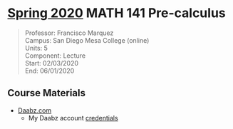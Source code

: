 # [Spring 2020](/index) MATH 141 Pre-calculus
> Professor: Francisco Marquez<br>
> Campus: San Diego Mesa College (online)<br>
> Units: 5<br>
> Component: Lecture<br>
> Start: 02/03/2020<br>
> End: 06/01/2020<br>

## Course Materials

  * [Daabz.com](http://daabz.com/)
    - My Daabz account [credentials](vfile:./media/daabz_account.txt)
